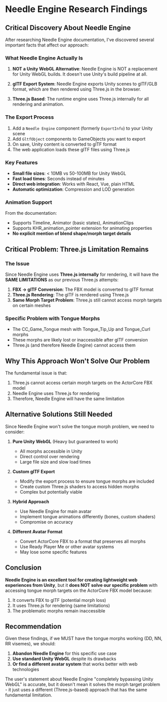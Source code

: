 # Needle Engine Research Findings

## Critical Discovery About Needle Engine

After researching Needle Engine documentation, I've discovered several important facts that affect our approach:

### What Needle Engine Actually Is

1. **NOT a Unity WebGL Alternative**: Needle Engine is NOT a replacement for Unity WebGL builds. It doesn't use Unity's build pipeline at all.

2. **glTF Export System**: Needle Engine exports Unity scenes to glTF/GLB format, which are then rendered using Three.js in the browser.

3. **Three.js Based**: The runtime engine uses Three.js internally for all rendering and animation.

### The Export Process

1. Add a `Needle Engine` component (formerly `ExportInfo`) to your Unity scene
2. Add `GltfObject` components to GameObjects you want to export
3. On save, Unity content is converted to glTF format
4. The web application loads these glTF files using Three.js

### Key Features

- **Small file sizes**: < 10MB vs 50-100MB for Unity WebGL
- **Fast load times**: Seconds instead of minutes
- **Direct web integration**: Works with React, Vue, plain HTML
- **Automatic optimization**: Compression and LOD generation

### Animation Support

From the documentation:
- Supports Timeline, Animator (basic states), AnimationClips
- Supports KHR_animation_pointer extension for animating properties
- **No explicit mention of blend shape/morph target details**

## Critical Problem: Three.js Limitation Remains

### The Issue
Since Needle Engine uses **Three.js internally** for rendering, it will have the **SAME LIMITATIONS** as our previous Three.js attempts:

1. **FBX → glTF Conversion**: The FBX model is converted to glTF format
2. **Three.js Rendering**: The glTF is rendered using Three.js
3. **Same Morph Target Problem**: Three.js still cannot access morph targets on certain meshes

### Specific Problem with Tongue Morphs
- The CC_Game_Tongue mesh with Tongue_Tip_Up and Tongue_Curl morphs
- These morphs are likely lost or inaccessible after glTF conversion
- Three.js (and therefore Needle Engine) cannot access them

## Why This Approach Won't Solve Our Problem

The fundamental issue is that:
1. Three.js cannot access certain morph targets on the ActorCore FBX model
2. Needle Engine uses Three.js for rendering
3. Therefore, Needle Engine will have the same limitation

## Alternative Solutions Still Needed

Since Needle Engine won't solve the tongue morph problem, we need to consider:

1. **Pure Unity WebGL** (Heavy but guaranteed to work)
   - All morphs accessible in Unity
   - Direct control over rendering
   - Large file size and slow load times

2. **Custom glTF Export** 
   - Modify the export process to ensure tongue morphs are included
   - Create custom Three.js shaders to access hidden morphs
   - Complex but potentially viable

3. **Hybrid Approach**
   - Use Needle Engine for main avatar
   - Implement tongue animations differently (bones, custom shaders)
   - Compromise on accuracy

4. **Different Avatar Format**
   - Convert ActorCore FBX to a format that preserves all morphs
   - Use Ready Player Me or other avatar systems
   - May lose some specific features

## Conclusion

**Needle Engine is an excellent tool for creating lightweight web experiences from Unity**, but it **does NOT solve our specific problem** with accessing tongue morph targets on the ActorCore FBX model because:

1. It converts FBX to glTF (potential morph loss)
2. It uses Three.js for rendering (same limitations)
3. The problematic morphs remain inaccessible

## Recommendation

Given these findings, if we MUST have the tongue morphs working (DD, NN, RR visemes), we should:

1. **Abandon Needle Engine** for this specific use case
2. **Use standard Unity WebGL** despite its drawbacks
3. **Or find a different avatar system** that works better with web technologies

The user's statement about Needle Engine "completely bypassing Unity WebGL" is accurate, but it doesn't mean it solves the morph target problem - it just uses a different (Three.js-based) approach that has the same fundamental limitation.
